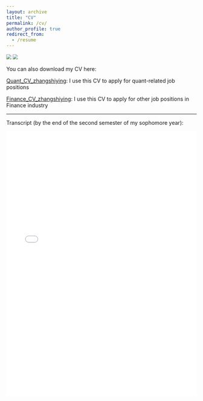 ```yaml
---
layout: archive
title: "CV"
permalink: /cv/
author_profile: true
redirect_from:
  - /resume
---
```


<!-- ![202107111623](https://cdn.jsdelivr.net/gh/Catherine0120/ics_image/幻灯片1.PNG) -->
<img src="https://cdn.jsdelivr.net/gh/Catherine0120/ics_image/Quant_CV_zhangshiying_Page1.jpg" style="zoom:80%;" />

<!-- ![2023071102](https://cdn.jsdelivr.net/gh/Catherine0120/ics_image/幻灯片2.PNG) -->
<img src="https://cdn.jsdelivr.net/gh/Catherine0120/ics_image/Quant_CV_zhangshiying_Page2.jpg" style="zoom:80%;" />


You can also download my CV here:

[Quant_CV_zhangshiying](https://Catherine0120.github.io/assets/CV2.pdf): I use this CV to apply for quant-related job positions 

[Finance_CV_zhangshiying](https://Catherine0120.github.io/assets/CV.pdf): I use this CV to apply for other job positions in Finance industry

--------------

Transcript (by the end of the second semester of my sophomore year):

<iframe src="/files/transcript.pdf" width="100%" height="700" frameborder="no" border="0" marginwidth="0" marginheight="0"></iframe>
